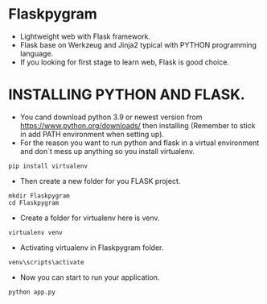 # Flaskpygram
* Lightweight web with Flask framework.
* Flask base on  Werkzeug and Jinja2 typical with PYTHON programming language.
* If you looking for first stage to learn web, Flask is good choice.
# INSTALLING PYTHON AND FLASK.
* You cand download python 3.9 or newest version from https://www.python.org/downloads/ then installing (Remember to stick in add PATH environment when setting up).
* For the reason you want to run python and flask in a virtual environment and don`t mess up anything so you install virtualenv.
``` 
pip install virtualenv
```
* Then create a new folder for you FLASK project.
```
mkdir Flaskpygram
cd Flaskpygram
```
* Create a folder for virtualenv here is venv.
```
virtualenv venv
```
* Activating virtualenv in Flaskpygram folder.
```
venv\scripts\activate
```
* Now you can start to run your application.
```
python app.py
```


